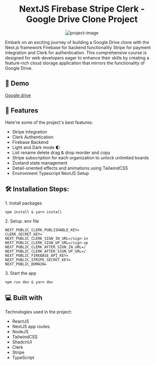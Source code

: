 <h1 align="center" id="title">NextJS Firebase Stripe Clerk - Google Drive Clone Project</h1>

<p align="center"><img src="https://media.graphassets.com/u1mIG68sT6Gz79zhMurn" alt="project-image"></p>

<p id="description">Embark on an exciting journey of building a Google Drive clone with the Next.js framework Firebase for backend functionality Stripe for payment integration and Clerk for authentication. This comprehensive course is designed for web developers eager to enhance their skills by creating a feature-rich cloud storage application that mirrors the functionality of Google Drive.</p>

<h2>🚀 Demo</h2>

[Google drive]()

<h2>🧐 Features</h2>

Here're some of the project's best features:

- Stripe Integration
- Clerk Authentication
- Firebase Backend
- Light and Dark mode 🌓
- List rename delete drag & drop reorder and copy
- Stripe subscription for each organization to unlock unlimited boards
- Zustand state management
- Detail-oriented effects and animations using TailwindCSS
- Environment Typescript NextJS Setup

<h2>🛠️ Installation Steps:</h2>

<p>1. Install packages</p>

```
npm install & yarn install
```

<p>2. Setup .env file</p>

```
NEXT_PUBLIC_CLERK_PUBLISHABLE_KEY=
CLERK_SECRET_KEY=
NEXT_PUBLIC_CLERK_SIGN_IN_URL=/sign-in
NEXT_PUBLIC_CLERK_SIGN_UP_URL=/sign-up
NEXT_PUBLIC_CLERK_AFTER_SIGN_IN_URL=/
NEXT_PUBLIC_CLERK_AFTER_SIGN_UP_URL=/
NEXT_PUBLIC_FIREBASE_API_KEY=
NEXT_PUBLIC_STRIPE_SECRET_KEY=
NEXT_PUBLIC_DOMAIN=
```

<p>3. Start the app</p>

```
npm run dev & yarn dev
```

<h2>💻 Built with</h2>

Technologies used in the project:

- ReactJS
- NextJS app routes
- NodeJS
- TailwindCSS
- ShadcnUI
- Clerk
- Stripe
- TypeScript
